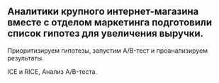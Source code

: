 ## Аналитики крупного интернет-магазина вместе с отделом маркетинга подготовили список гипотез для увеличения выручки. 

Приоритизируем гипотезы, запустим A/B-тест и проанализируем результаты.

ICE и RICE, Анализ A/B-теста.
